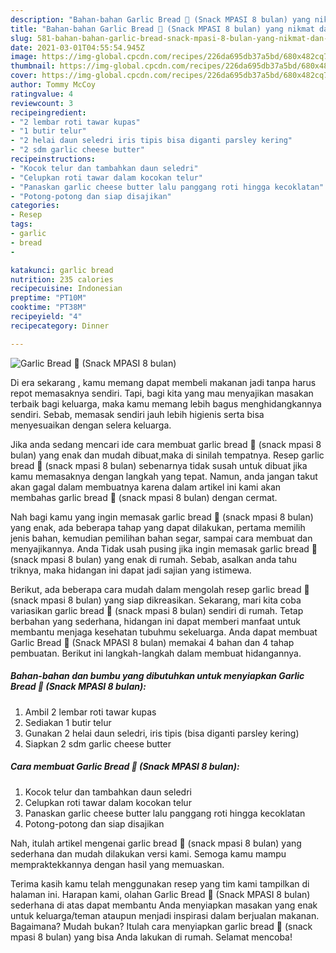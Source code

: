 ```yaml
---
description: "Bahan-bahan Garlic Bread 🍞 (Snack MPASI 8 bulan) yang nikmat dan Mudah Dibuat"
title: "Bahan-bahan Garlic Bread 🍞 (Snack MPASI 8 bulan) yang nikmat dan Mudah Dibuat"
slug: 581-bahan-bahan-garlic-bread-snack-mpasi-8-bulan-yang-nikmat-dan-mudah-dibuat
date: 2021-03-01T04:55:54.945Z
image: https://img-global.cpcdn.com/recipes/226da695db37a5bd/680x482cq70/garlic-bread-🍞-snack-mpasi-8-bulan-foto-resep-utama.jpg
thumbnail: https://img-global.cpcdn.com/recipes/226da695db37a5bd/680x482cq70/garlic-bread-🍞-snack-mpasi-8-bulan-foto-resep-utama.jpg
cover: https://img-global.cpcdn.com/recipes/226da695db37a5bd/680x482cq70/garlic-bread-🍞-snack-mpasi-8-bulan-foto-resep-utama.jpg
author: Tommy McCoy
ratingvalue: 4
reviewcount: 3
recipeingredient:
- "2 lembar roti tawar kupas"
- "1 butir telur"
- "2 helai daun seledri iris tipis bisa diganti parsley kering"
- "2 sdm garlic cheese butter"
recipeinstructions:
- "Kocok telur dan tambahkan daun seledri"
- "Celupkan roti tawar dalam kocokan telur"
- "Panaskan garlic cheese butter lalu panggang roti hingga kecoklatan"
- "Potong-potong dan siap disajikan"
categories:
- Resep
tags:
- garlic
- bread
- 

katakunci: garlic bread  
nutrition: 235 calories
recipecuisine: Indonesian
preptime: "PT10M"
cooktime: "PT38M"
recipeyield: "4"
recipecategory: Dinner

---
```



![Garlic Bread 🍞 (Snack MPASI 8 bulan)](https://img-global.cpcdn.com/recipes/226da695db37a5bd/680x482cq70/garlic-bread-🍞-snack-mpasi-8-bulan-foto-resep-utama.jpg)

Di era  sekarang , kamu memang dapat membeli makanan jadi tanpa harus repot memasaknya sendiri. Tapi, bagi kita yang mau menyajikan masakan terbaik bagi keluarga, maka kamu memang lebih bagus menghidangkannya sendiri. Sebab, memasak sendiri jauh lebih higienis serta bisa menyesuaikan dengan selera keluarga.

Jika anda sedang mencari ide cara membuat garlic bread 🍞 (snack mpasi 8 bulan) yang enak dan mudah dibuat,maka di sinilah tempatnya. Resep garlic bread 🍞 (snack mpasi 8 bulan)  sebenarnya tidak susah untuk dibuat jika kamu memasaknya dengan langkah yang tepat. Namun, anda jangan takut akan gagal dalam membuatnya 
karena dalam artikel ini kami akan membahas garlic bread 🍞 (snack mpasi 8 bulan) dengan cermat.  



Nah bagi kamu yang ingin memasak garlic bread 🍞 (snack mpasi 8 bulan) yang enak, ada beberapa tahap yang dapat dilakukan, pertama memilih jenis bahan, kemudian pemilihan bahan segar, sampai cara membuat dan menyajikannya. Anda Tidak usah pusing jika ingin memasak garlic bread 🍞 (snack mpasi 8 bulan) yang enak di rumah. Sebab, asalkan anda  tahu triknya, maka hidangan ini dapat jadi sajian yang istimewa.

Berikut, ada beberapa cara mudah dalam mengolah resep garlic bread 🍞 (snack mpasi 8 bulan) yang siap dikreasikan. Sekarang, mari kita coba variasikan garlic bread 🍞 (snack mpasi 8 bulan) sendiri di rumah. Tetap berbahan yang sederhana, hidangan ini dapat memberi manfaat untuk membantu menjaga kesehatan tubuhmu sekeluarga. Anda dapat membuat Garlic Bread 🍞 (Snack MPASI 8 bulan) memakai 4 bahan dan 4 tahap pembuatan. Berikut ini langkah-langkah dalam membuat hidangannya.

<!--inarticleads1-->

##### Bahan-bahan dan bumbu yang dibutuhkan untuk menyiapkan Garlic Bread 🍞 (Snack MPASI 8 bulan):

1. Ambil 2 lembar roti tawar kupas
1. Sediakan 1 butir telur
1. Gunakan 2 helai daun seledri, iris tipis (bisa diganti parsley kering)
1. Siapkan 2 sdm garlic cheese butter




<!--inarticleads2-->

##### Cara membuat Garlic Bread 🍞 (Snack MPASI 8 bulan):

1. Kocok telur dan tambahkan daun seledri
1. Celupkan roti tawar dalam kocokan telur
1. Panaskan garlic cheese butter lalu panggang roti hingga kecoklatan
1. Potong-potong dan siap disajikan




Nah, itulah artikel mengenai  garlic bread 🍞 (snack mpasi 8 bulan)  yang sederhana dan mudah dilakukan versi kami. Semoga kamu mampu mempraktekkannya dengan hasil yang memuaskan. 

Terima kasih kamu telah menggunakan resep yang tim kami tampilkan di halaman ini. Harapan kami, olahan  Garlic Bread 🍞 (Snack MPASI 8 bulan) sederhana di atas dapat membantu Anda menyiapkan masakan yang enak untuk keluarga/teman ataupun menjadi inspirasi dalam berjualan makanan. Bagaimana? Mudah bukan? Itulah cara menyiapkan garlic bread 🍞 (snack mpasi 8 bulan) yang bisa Anda lakukan di rumah. Selamat mencoba!

